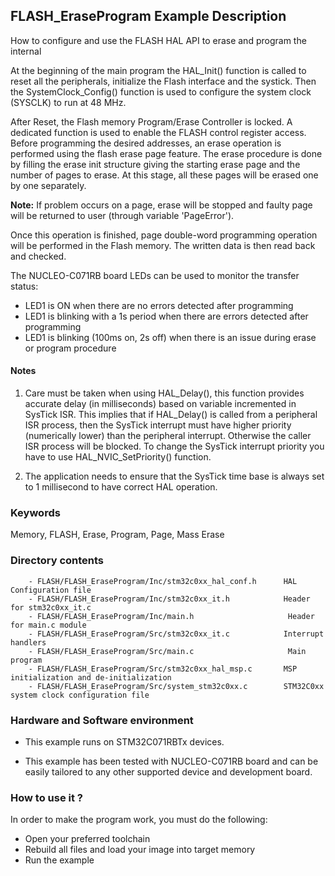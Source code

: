 ## <b>FLASH_EraseProgram Example Description</b>

How to configure and use the FLASH HAL API to erase and program the internal

At the beginning of the main program the HAL_Init() function is called to reset
all the peripherals, initialize the Flash interface and the systick.
Then the SystemClock_Config() function is used to configure the system clock (SYSCLK)
to run at 48 MHz.

After Reset, the Flash memory Program/Erase Controller is locked. A dedicated function
is used to enable the FLASH control register access.
Before programming the desired addresses, an erase operation is performed using
the flash erase page feature. The erase procedure is done by filling the erase init
structure giving the starting erase page and the number of pages to erase.
At this stage, all these pages will be erased one by one separately.


**Note:** If problem occurs on a page, erase will be stopped and faulty page will
be returned to user (through variable 'PageError').

Once this operation is finished, page double-word programming operation will be performed
in the Flash memory. The written data is then read back and checked.

The NUCLEO-C071RB board LEDs can be used to monitor the transfer status:  
  - LED1 is ON when there are no errors detected after programming  
  - LED1 is blinking with a 1s period when there are errors detected after programming  
  - LED1 is blinking (100ms on, 2s off) when there is an issue during erase or program procedure  

#### <b>Notes</b>

 1. Care must be taken when using HAL_Delay(), this function provides accurate delay (in milliseconds)
    based on variable incremented in SysTick ISR. This implies that if HAL_Delay() is called from
    a peripheral ISR process, then the SysTick interrupt must have higher priority (numerically lower)
    than the peripheral interrupt. Otherwise the caller ISR process will be blocked.
    To change the SysTick interrupt priority you have to use HAL_NVIC_SetPriority() function.

 2. The application needs to ensure that the SysTick time base is always set to 1 millisecond
    to have correct HAL operation.

### <b>Keywords</b>

Memory, FLASH, Erase, Program, Page, Mass Erase

### <b>Directory contents</b>

        - FLASH/FLASH_EraseProgram/Inc/stm32c0xx_hal_conf.h      HAL Configuration file
        - FLASH/FLASH_EraseProgram/Inc/stm32c0xx_it.h            Header for stm32c0xx_it.c
        - FLASH/FLASH_EraseProgram/Inc/main.h                     Header for main.c module
        - FLASH/FLASH_EraseProgram/Src/stm32c0xx_it.c            Interrupt handlers
        - FLASH/FLASH_EraseProgram/Src/main.c                     Main program
        - FLASH/FLASH_EraseProgram/Src/stm32c0xx_hal_msp.c       MSP initialization and de-initialization
        - FLASH/FLASH_EraseProgram/Src/system_stm32c0xx.c        STM32C0xx system clock configuration file

### <b>Hardware and Software environment</b>

  - This example runs on STM32C071RBTx devices.

  - This example has been tested with NUCLEO-C071RB board and can be
    easily tailored to any other supported device and development board.

### <b>How to use it ?</b>

In order to make the program work, you must do the following:

 - Open your preferred toolchain
 - Rebuild all files and load your image into target memory
 - Run the example
